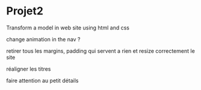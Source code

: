 # Projet2
Transform a model in web site using html and css

change animation in the nav ?

retirer tous les margins, padding qui servent a rien et resize correctement le site

réaligner les titres

faire attention au petit détails